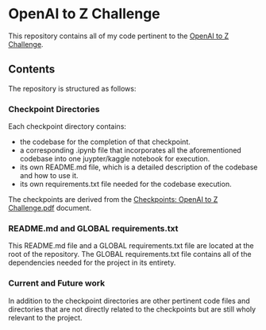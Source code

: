 # OpenAI to Z Challenge

This repository contains all of my code pertinent to the [OpenAI to Z Challenge](https://openai.com/openai-to-z-challenge/).

## Contents

The repository is structured as follows:

### Checkpoint Directories

Each checkpoint directory contains:
- the codebase for the completion of that checkpoint.
- a corresponding .ipynb file that incorporates all the aforementioned codebase into one juypter/kaggle notebook for execution.
- its own README.md file, which is a detailed description of the codebase and how to use it.
- its own requirements.txt file needed for the codebase execution.

The checkpoints are derived from the [Checkpoints: OpenAI to Z Challenge.pdf](https://cdn.openai.com/pdf/a9455c3b-c6e1-49cf-a5cc-c40ed07c0b9f/checkpoints-openai-to-z-challenge.pdf) document.

### README.md and GLOBAL requirements.txt

This README.md file and a GLOBAL requirements.txt file are located at the root of the repository.
The GLOBAL requirements.txt file contains all of the dependencies needed for the project in its entirety.

### Current and Future work

In addition to the checkpoint directories are other pertinent code files and directories that are not directly related to the checkpoints but are still wholy relevant to the project.
